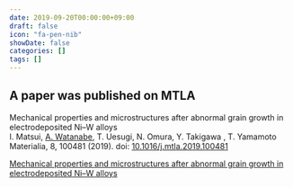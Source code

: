 ```yaml
---
date: 2019-09-20T00:00:00+09:00
draft: false
icon: "fa-pen-nib"
showDate: false
categories: []
tags: []
---
```


## A paper was published on MTLA

Mechanical properties and microstructures after abnormal grain growth in electrodeposited Ni–W alloys  
    I. Matsui, <u>A. Watanabe</u>, T. Uesugi, N. Omura, Y. Takigawa  , T. Yamamoto
    Materialia, 8, 100481 (2019).
    doi: [10.1016/j.mtla.2019.100481](https://doi.org/10.1016/j.mtla.2019.100481)

<script type="text/javascript" src="//cdn.plu.mx/widget-summary.js"></script>
<a href="https://plu.mx/plum/a/?doi=10.1016%2Fj.mtla.2019.100481" data-orientation="vertical" data-hide-print="true" class="plumx-summary" data-site="plum" data-hide-when-empty="true">Mechanical properties and microstructures after abnormal grain growth in electrodeposited Ni–W alloys</a>
